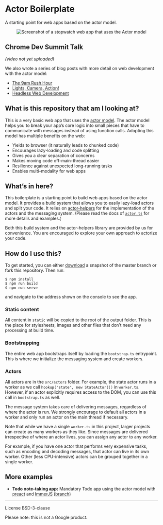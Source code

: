 # Actor Boilerplate

A starting point for web apps based on the actor model.

<p align="center">
  <img src="https://user-images.githubusercontent.com/617438/48304411-026e9e80-e4ce-11e8-86b9-250c9566e2bb.png" alt="Screenshot of a stopwatch web app that uses the Actor model">
</p>

## Chrome Dev Summit Talk

_(video not yet uploaded)_

We also wrote a series of blog posts with more detail on web development with the actor model:

- [The 9am Rush Hour]
- [Lights, Camera, Action!]
- [Headless Web Development]

## What is this repository that am I looking at?

This is a very basic web app that uses the [actor model]. The actor model helps you to break your app’s core logic into small pieces that have to communicate with messages instead of using function calls. Adopting this model has multiple benefits on the web:

- Yields to browser (it naturally leads to chunked code)
- Encourages lazy-loading and code splitting
- Gives you a clear separation of concerns
- Makes moving code off-main-thread easier
- Resilience against unexpected long-running tasks
- Enables multi-modality for web apps

## What’s in here?

This boilerplate is a starting point to build web apps based on the actor model. It provides a build system that allows you to easily lazy-load actors and split your code. It relies on [actor-helpers] for the implementation of the actors and the messaging system. (Please read the docs of [`actor.ts`][actor.ts] for more details and examples.) 

Both this build system and the actor-helpers library are provided by us for convenience. You are encouraged to explore your own approach to actorize your code.

## How do I use this?

To get started, you can either [download] a snapshot of the master branch or fork this repository. Then run:

```
$ npm install
$ npm run build
$ npm run serve
```

and navigate to the address shown on the console to see the app.

### Static content

All content in `static` will be copied to the root of the output folder. This is the place for stylesheets, images and other files that don’t need any processing at build time.

### Bootstrapping

The entire web app bootstraps itself by loading the `bootstrap.ts` entrypoint. This is where we initialize the messaging system and create workers.

### Actors

All actors are in the `src/actors` folder. For example, the state actor runs in a worker as we call `hookup("state", new StateActor())` in `worker.ts`. However, if an actor explicitly requires access to the DOM, you can use this call in `bootstrap.ts` as well.

The message system takes care of delivering messages, regardless of where the actor is run. We strongly encourage to default all actors in a worker and only run an actor on the main thread if necessary.

Note that while we have a single `worker.ts` in this project, larger projects can create as many workers as they like. Since messages are delivered irrespective of where an actor lives, you can assign any actor to any worker.

For example, if you have one actor that performs very expensive tasks, such as encoding and decoding messages, that actor can live in its own worker. Other (less CPU-intensive) actors can be grouped together in a single worker.

## More examples

- **Todo note-taking app:** Mandatory Todo app using the actor model with [preact] and [ImmerJS] ([branch][todo])

---

License BSD-3-clause

Please note: this is not a Google product.

[actor-helpers]: https://github.com/PolymerLabs/actor-helpers
[actor.ts]: https://github.com/PolymerLabs/actor-helpers/blob/master/src/actor/Actor.ts
[download]: https://github.com/PolymerLabs/actor-boilerplate/archive/master.zip
[actor model]: https://en.wikipedia.org/wiki/Actor_model
[the 9am rush hour]: https://dassur.ma/things/the-9am-rush-hour/
[lights, camera, action!]: https://dassur.ma/things/lights-camera-action/
[headless web development]: https://dassur.ma/things/headless-web-development/
[todo]: https://github.com/PolymerLabs/actor-boilerplate/tree/example/todo
[preact]: https://preactjs.com/
[immerjs]: https://github.com/mweststrate/immer
